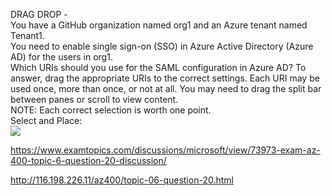 DRAG DROP -<br/>You have a GitHub organization named org1 and an Azure tenant named Tenant1.<br/>You need to enable single sign-on (SSO) in Azure Active Directory (Azure AD) for the users in org1.<br/>Which URIs should you use for the SAML configuration in Azure AD? To answer, drag the appropriate URIs to the correct settings. Each URI may be used once, more than once, or not at all. You may need to drag the split bar between panes or scroll to view content.<br/>NOTE: Each correct selection is worth one point.<br/>Select and Place:<br/><img src="https://www.examtopics.com/assets/media/exam-media/04257/0027000001.png" class="in-exam-image"/><br/><p><a href="https://www.examtopics.com/discussions/microsoft/view/73973-exam-az-400-topic-6-question-20-discussion/">https://www.examtopics.com/discussions/microsoft/view/73973-exam-az-400-topic-6-question-20-discussion/</a></p><p><a href="http://116.198.226.11/az400/topic-06-question-20.html">http://116.198.226.11/az400/topic-06-question-20.html</a></p><script src="https://giscus.app/client.js"                    data-repo="azsamples/az204"                    data-repo-id="R_kgDOMRXzDQ"                    data-category="General"                    data-category-id="DIC_kwDOMRXzDc4Cgi27"                    data-mapping="pathname"                    data-strict="1"                    data-reactions-enabled="0"                    data-emit-metadata="0"                    data-input-position="bottom"                    data-theme="preferred_color_scheme"                    data-lang="en"                    crossorigin="anonymous"                    async>                    </script>